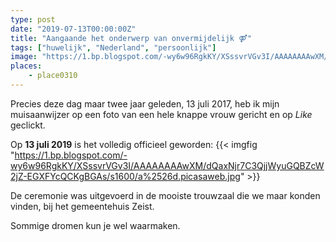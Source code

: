 ```yaml
---
type: post
date: "2019-07-13T00:00:00Z"
title: "Aangaande het onderwerp van onvermijdelijk ⚤"
tags: ["huwelijk", "Nederland", "persoonlijk"]
image: "https://1.bp.blogspot.com/-wy6w96RgkKY/XSssvrVGv3I/AAAAAAAAwXM/dQaxNjr7C3QjjWyuGQBZcW2jZ-EGXFYcQCKgBGAs/s1600/a%2526d.picasaweb.jpg"
places:
    - place0310
---
```


Precies deze dag maar twee jaar geleden, 13 juli 2017, heb ik mijn muisaanwijzer op een foto van een hele knappe vrouw gericht en op *Like* geclickt.

<!--more-->

Op **13 juli 2019** is het volledig officieel geworden:
{{< imgfig "https://1.bp.blogspot.com/-wy6w96RgkKY/XSssvrVGv3I/AAAAAAAAwXM/dQaxNjr7C3QjjWyuGQBZcW2jZ-EGXFYcQCKgBGAs/s1600/a%2526d.picasaweb.jpg" >}}

De ceremonie was uitgevoerd in de mooiste trouwzaal die we maar konden vinden, bij het gemeentehuis Zeist.

Sommige dromen kun je wel waarmaken.
